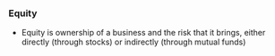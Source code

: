### Equity
- Equity is ownership of a business and the risk that it brings, either directly (through stocks) or indirectly (through mutual funds)